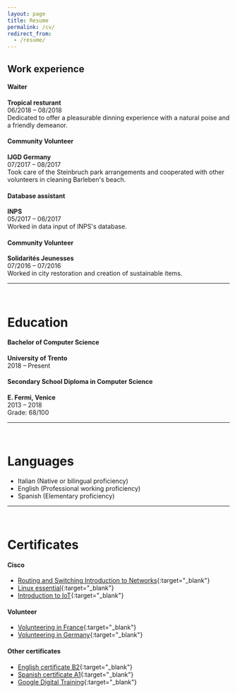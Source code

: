 ```yaml
---
layout: page
title: Resume
permalink: /cv/
redirect_from:
  - /resume/
---
```


## Work experience
#### **Waiter**
**Tropical resturant**  
06/2018 – 08/2018  
Dedicated to offer a pleasurable dinning experience with a natural poise and a friendly demeanor.

#### **Community Volunteer**
**IJGD Germany**  
07/2017 – 08/2017  
Took care of the Steinbruch park arrangements and cooperated with other volunteers in cleaning Barleben's beach.

#### **Database assistant**
**INPS**  
05/2017 – 06/2017  
Worked in data input of INPS's database.

#### **Community Volunteer**
**Solidarités Jeunesses**  
07/2016 – 07/2016  
Worked in city restoration and creation of sustainable items.

---
<br />

# Education
#### **Bachelor of Computer Science**
**University of Trento**  
2018 – Present

#### **Secondary School Diploma in Computer Science**
**E. Fermi, Venice**  
2013 – 2018  
Grade: 68/100

---
<br />

# Languages
- Italian (Native or bilingual proficiency)
- English (Professional working proficiency)
- Spanish (Elementary proficiency)

---
<br />

# Certificates
#### Cisco
- [Routing and Switching Introduction to Networks](/file/CCNA_Routing_and_Switching_Introduction_to_Networks_certificate.pdf){:target="_blank"}
- [Linux essential](/file/Linux_essential_certificate.pdf){:target="_blank"}
- [Introduction to IoT](/file/Introduction_to_IoT_certificate.pdf){:target="_blank"}

#### Volunteer
- [Volunteering in France](/file/Lunaria_France_certificate.pdf){:target="_blank"}
- [Volunteering in Germany](/file/Lunaria_Germany_certificate.pdf){:target="_blank"}

#### Other certificates
- [English certificate B2](/file/English_B2_certificate.pdf){:target="_blank"}
- [Spanish certificate A1](/file/Spanish_A1_certificate.pdf){:target="_blank"}
- [Google Digital Training](/file/Google_Digital_Training_certificate.pdf){:target="_blank"}
